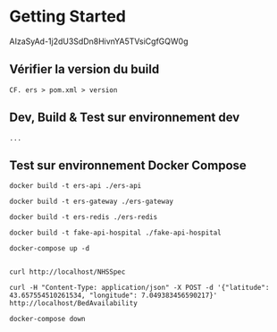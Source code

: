 # Getting Started

AIzaSyAd-1j2dU3SdDn8HivnYA5TVsiCgfGQW0g

## Vérifier la version du build
    
    CF. ers > pom.xml > version


## Dev, Build & Test sur environnement dev
    
    ...


## Test sur environnement Docker Compose

    docker build -t ers-api ./ers-api

    docker build -t ers-gateway ./ers-gateway

    docker build -t ers-redis ./ers-redis

    docker build -t fake-api-hospital ./fake-api-hospital
    
    docker-compose up -d


    curl http://localhost/NHSSpec

    curl -H "Content-Type: application/json" -X POST -d '{"latitude": 43.657554510261534, "longitude": 7.049383456590217}' http://localhost/BedAvailability
    
    docker-compose down








